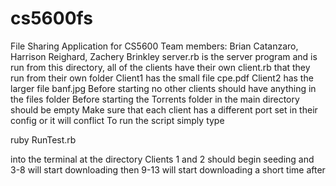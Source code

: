 # cs5600fs
File Sharing Application for CS5600
Team members: 	Brian Catanzaro, Harrison Reighard, Zachery Brinkley
server.rb is the server program and is run from this directory, all of the clients have their own client.rb that they run from their own folder
Client1 has the small file cpe.pdf
Client2 has the larger file banf.jpg
Before starting no other clients should have anything in the files folder
Before starting the Torrents folder in the main directory should be empty
Make sure that each client has a different port set in their config or it will conflict
To run the script simply type 

ruby RunTest.rb

into the terminal at the directory
Clients 1 and 2 should begin seeding and 3-8 will start downloading
then 9-13 will start downloading a short time after

